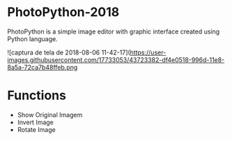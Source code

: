 # PhotoPython-2018
PhotoPython is a simple image editor with graphic interface created using Python language.


![captura de tela de 2018-08-06 11-42-17](https://user-images.githubusercontent.com/17733053/43723382-df4e0518-996d-11e8-8a5a-72ca7b48ffeb.png

# Functions
 * Show Original Imagem
 * Invert Image
 * Rotate Image


